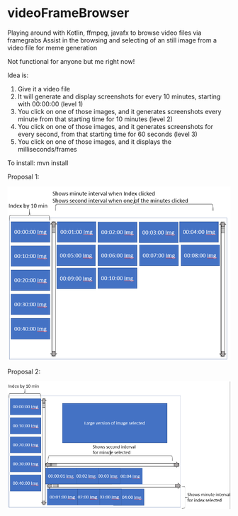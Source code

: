 # videoFrameBrowser
Playing around with Kotlin, ffmpeg, javafx to browse video files via framegrabs
Assist in the browsing and selecting of an still image from a video file for meme generation

Not functional for anyone but me right now!

Idea is:
  1. Give it a video file
  2. It will generate and display screenshots for every 10 minutes, starting with 00:00:00 (level 1)
  3. You click on one of those images, and it generates screenshots every minute from that starting time for 10 minutes (level 2)
  4. You click on one of those images, and it generates screenshots for every second, from that starting time for 60 seconds (level 3)
  5. You click on one of those images, and it displays the milliseconds/frames

To install: mvn install

Proposal 1:

![Proposal 1](readme/proposal1.png?raw=true)

Proposal 2:

![Proposal 2](readme/proposal2.png?raw=true)
